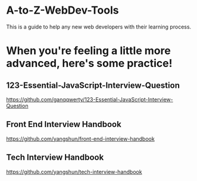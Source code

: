 # A-to-Z-WebDev-Tools
This is a guide to help any new web developers with their learning process.

# When you're feeling a little more advanced, here's some practice!

## 123-Essential-JavaScript-Interview-Question

https://github.com/ganqqwerty/123-Essential-JavaScript-Interview-Question

## Front End Interview Handbook

https://github.com/yangshun/front-end-interview-handbook

## Tech Interview Handbook

https://github.com/yangshun/tech-interview-handbook
